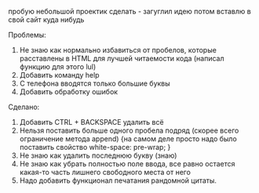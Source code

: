 пробую небольшой проектик сделать - загуглил идею
потом вставлю в свой сайт куда нибудь


Проблемы:
1) Не знаю как нормально избавиться от пробелов, которые расставлены в HTML для лучшей читаемости кода (написал функцию для этого lul)
2) Добавить команду help
3) С телефона вводятся только большие буквы
4) Добавить обработку ошибок

Сделано:
1) Добавить CTRL + BACKSPACE удалить всё
2) Нельзя поставить больше одного пробела подряд (скорее всего ограничение метода append) {на самом деле просто надо было поставить свойство white-space: pre-wrap; }
3) Не знаю как удалить последнюю букву (знаю)
4) Не знаю как убрать полностью поле ввода, все равно остается какая-то часть лишнего свободного места от него
5) Надо добавить функционал печатания рандомной цитаты.

